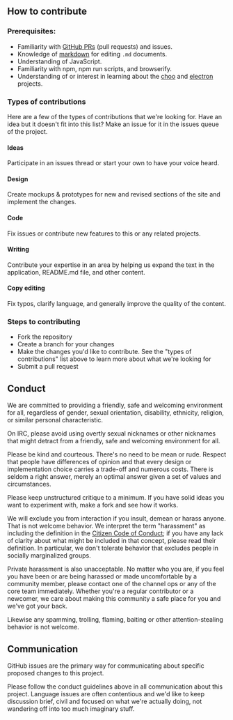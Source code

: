 ## How to contribute

### Prerequisites:

- Familiarity with [GitHub PRs](https://help.github.com/articles/using-pull-requests) (pull requests) and issues.
- Knowledge of [markdown](https://help.github.com/articles/markdown-basics/) for editing `.md` documents.
- Understanding of JavaScript.
- Familiarity with npm, npm run scripts, and browserify.
- Understanding of or interest in learning about the [choo](https://github.com/yoshuawuyts/choo) and [electron](https://electron.atom.io) projects.

### Types of contributions

Here are a few of the types of contributions that we're looking for. Have an idea but it doesn't fit into this list? Make an issue for it in the issues queue of the project.

#### Ideas

Participate in an issues thread or start your own to have your voice heard.

#### Design

Create mockups & prototypes for new and revised sections of the site and implement the changes.

#### Code

Fix issues or contribute new features to this or any related projects.

#### Writing

Contribute your expertise in an area by helping us expand the text in the application, README.md file, and other content.

#### Copy editing

Fix typos, clarify language, and generally improve the quality of the content.


### Steps to contributing

- Fork the repository
- Create a branch for your changes
- Make the changes you'd like to contribute. See the "types of contributions" list above to learn more about what we're looking for
- Submit a pull request

## Conduct

We are committed to providing a friendly, safe and welcoming environment for
all, regardless of gender, sexual orientation, disability, ethnicity, religion,
or similar personal characteristic.

On IRC, please avoid using overtly sexual nicknames or other nicknames that
might detract from a friendly, safe and welcoming environment for all.

Please be kind and courteous. There's no need to be mean or rude.
Respect that people have differences of opinion and that every design or
implementation choice carries a trade-off and numerous costs. There is seldom
a right answer, merely an optimal answer given a set of values and
circumstances.

Please keep unstructured critique to a minimum. If you have solid ideas you
want to experiment with, make a fork and see how it works.

We will exclude you from interaction if you insult, demean or harass anyone.
That is not welcome behavior. We interpret the term "harassment" as
including the definition in the
[Citizen Code of Conduct](http://citizencodeofconduct.org/);
if you have any lack of clarity about what might be included in that concept,
please read their definition. In particular, we don't tolerate behavior that
excludes people in socially marginalized groups.

Private harassment is also unacceptable. No matter who you are, if you feel
you have been or are being harassed or made uncomfortable by a community
member, please contact one of the channel ops or any of the core team
immediately. Whether you're a regular contributor or a newcomer, we care about
making this community a safe place for you and we've got your back.

Likewise any spamming, trolling, flaming, baiting or other attention-stealing
behavior is not welcome.


## Communication

GitHub issues are the primary way for communicating about specific proposed
changes to this project.

Please follow the conduct guidelines above in all communication about this project. Language issues
are often contentious and we'd like to keep discussion brief, civil and focused
on what we're actually doing, not wandering off into too much imaginary stuff.
